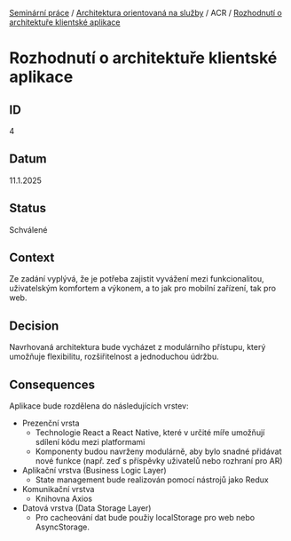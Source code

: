 [Seminární práce](../../../README.md) / [Architektura orientovaná na služby](../../README.md) / ACR / [Rozhodnutí o architektuře klientské aplikace](README.md)

# Rozhodnutí o architektuře klientské aplikace

## ID
4

## Datum
11.1.2025

## Status
Schválené

## Context
Ze zadání vyplývá, že je potřeba zajistit vyvážení mezi funkcionalitou, uživatelským komfortem a výkonem, a to jak pro mobilní zařízení, tak pro web.

## Decision
Navrhovaná architektura bude vycházet z modulárního přístupu, který umožňuje flexibilitu, rozšiřitelnost a jednoduchou údržbu.

## Consequences
Aplikace bude rozdělena do následujících vrstev:

- Prezenční vrsta
  - Technologie React a React Native, které v určité míře umožňují sdílení kódu mezi platformami
  - Komponenty budou navrženy modulárně, aby bylo snadné přidávat nové funkce (např. zeď s příspěvky uživatelů nebo rozhraní pro AR)
- Aplikační vrstva (Business Logic Layer)
  - State management bude realizován pomocí nástrojů jako Redux
- Komunikační vrstva
  - Knihovna Axios
- Datová vrstva (Data Storage Layer)
  - Pro cacheování dat bude použiy localStorage pro web nebo AsyncStorage.
